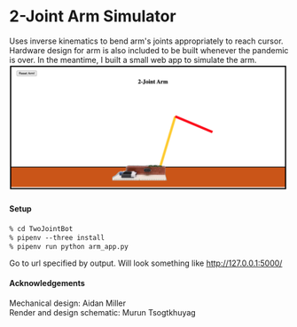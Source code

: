 # 2-Joint Arm Simulator
Uses inverse kinematics to bend arm's joints appropriately to reach cursor. Hardware design for arm is also included to be built whenever the pandemic is over. In the meantime, I built a small web app to simulate the arm.
![Alt_text](TwoJointBot/frontend/static/images/twojointarm_app_screenshot.png)
#### Setup
```console
% cd TwoJointBot  
% pipenv --three install  
% pipenv run python arm_app.py  
```
Go to url specified by output. Will look something like http://127.0.0.1:5000/
#### Acknowledgements
Mechanical design: Aidan Miller  
Render and design schematic: Murun Tsogtkhuyag  
